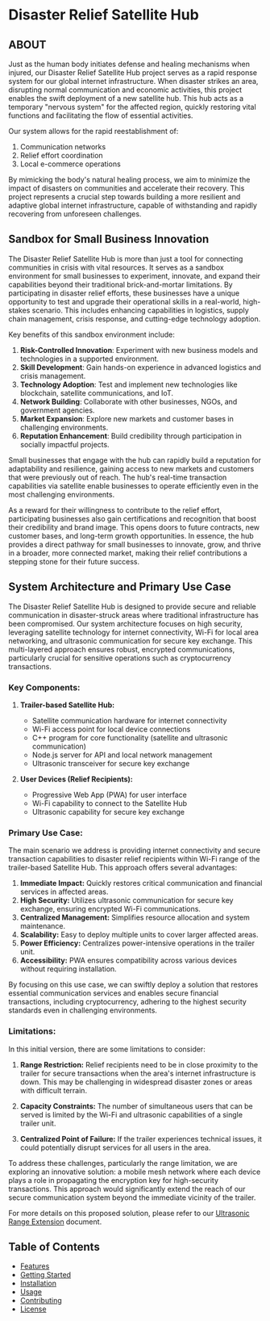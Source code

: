 # Disaster Relief Satellite Hub

## ABOUT

Just as the human body initiates defense and healing mechanisms when injured, our Disaster Relief Satellite Hub project serves as a rapid response system for our global internet infrastructure. When disaster strikes an area, disrupting normal communication and economic activities, this project enables the swift deployment of a new satellite hub. This hub acts as a temporary "nervous system" for the affected region, quickly restoring vital functions and facilitating the flow of essential activities.

Our system allows for the rapid reestablishment of:

1. Communication networks
2. Relief effort coordination
3. Local e-commerce operations

By mimicking the body's natural healing process, we aim to minimize the impact of disasters on communities and accelerate their recovery. This project represents a crucial step towards building a more resilient and adaptive global internet infrastructure, capable of withstanding and rapidly recovering from unforeseen challenges.

## Sandbox for Small Business Innovation

The Disaster Relief Satellite Hub is more than just a tool for connecting communities in crisis with vital resources. It serves as a sandbox environment for small businesses to experiment, innovate, and expand their capabilities beyond their traditional brick-and-mortar limitations. By participating in disaster relief efforts, these businesses have a unique opportunity to test and upgrade their operational skills in a real-world, high-stakes scenario. This includes enhancing capabilities in logistics, supply chain management, crisis response, and cutting-edge technology adoption.

Key benefits of this sandbox environment include:

1. **Risk-Controlled Innovation**: Experiment with new business models and technologies in a supported environment.
2. **Skill Development**: Gain hands-on experience in advanced logistics and crisis management.
3. **Technology Adoption**: Test and implement new technologies like blockchain, satellite communications, and IoT.
4. **Network Building**: Collaborate with other businesses, NGOs, and government agencies.
5. **Market Expansion**: Explore new markets and customer bases in challenging environments.
6. **Reputation Enhancement**: Build credibility through participation in socially impactful projects.

Small businesses that engage with the hub can rapidly build a reputation for adaptability and resilience, gaining access to new markets and customers that were previously out of reach. The hub's real-time transaction capabilities via satellite enable businesses to operate efficiently even in the most challenging environments.

As a reward for their willingness to contribute to the relief effort, participating businesses also gain certifications and recognition that boost their credibility and brand image. This opens doors to future contracts, new customer bases, and long-term growth opportunities. In essence, the hub provides a direct pathway for small businesses to innovate, grow, and thrive in a broader, more connected market, making their relief contributions a stepping stone for their future success.

## System Architecture and Primary Use Case

The Disaster Relief Satellite Hub is designed to provide secure and reliable communication in disaster-struck areas where traditional infrastructure has been compromised. Our system architecture focuses on high security, leveraging satellite technology for internet connectivity, Wi-Fi for local area networking, and ultrasonic communication for secure key exchange. This multi-layered approach ensures robust, encrypted communications, particularly crucial for sensitive operations such as cryptocurrency transactions.

### Key Components:

1. **Trailer-based Satellite Hub:**
   - Satellite communication hardware for internet connectivity
   - Wi-Fi access point for local device connections
   - C++ program for core functionality (satellite and ultrasonic communication)
   - Node.js server for API and local network management
   - Ultrasonic transceiver for secure key exchange

2. **User Devices (Relief Recipients):**
   - Progressive Web App (PWA) for user interface
   - Wi-Fi capability to connect to the Satellite Hub
   - Ultrasonic capability for secure key exchange

### Primary Use Case:

The main scenario we address is providing internet connectivity and secure transaction capabilities to disaster relief recipients within Wi-Fi range of the trailer-based Satellite Hub. This approach offers several advantages:

1. **Immediate Impact:** Quickly restores critical communication and financial services in affected areas.
2. **High Security:** Utilizes ultrasonic communication for secure key exchange, ensuring encrypted Wi-Fi communications.
3. **Centralized Management:** Simplifies resource allocation and system maintenance.
4. **Scalability:** Easy to deploy multiple units to cover larger affected areas.
5. **Power Efficiency:** Centralizes power-intensive operations in the trailer unit.
6. **Accessibility:** PWA ensures compatibility across various devices without requiring installation.

By focusing on this use case, we can swiftly deploy a solution that restores essential communication services and enables secure financial transactions, including cryptocurrency, adhering to the highest security standards even in challenging environments.

### Limitations:

In this initial version, there are some limitations to consider:

1. **Range Restriction:** Relief recipients need to be in close proximity to the trailer for secure transactions when the area's internet infrastructure is down. This may be challenging in widespread disaster zones or areas with difficult terrain.

2. **Capacity Constraints:** The number of simultaneous users that can be served is limited by the Wi-Fi and ultrasonic capabilities of a single trailer unit.

3. **Centralized Point of Failure:** If the trailer experiences technical issues, it could potentially disrupt services for all users in the area.

To address these challenges, particularly the range limitation, we are exploring an innovative solution: a mobile mesh network where each device plays a role in propagating the encryption key for high-security transactions. This approach would significantly extend the reach of our secure communication system beyond the immediate vicinity of the trailer.

For more details on this proposed solution, please refer to our [Ultrasonic Range Extension](./UltrasonicRangeExtension.md) document.

## Table of Contents

- [Features](#features)
- [Getting Started](#getting-started)
- [Installation](#installation)
- [Usage](#usage)
- [Contributing](#contributing)
- [License](#license)
